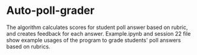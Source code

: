 # Auto-poll-grader
The algorithm calculates scores for student poll answer based on rubric, and creates feedback for each answer. 
Example.ipynb and session 22 file show example usages of the program to grade students' poll answers based on rubrics. 
